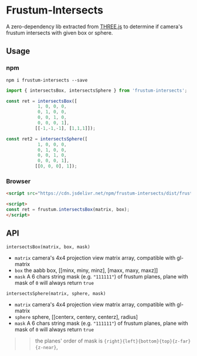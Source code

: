 # Frustum-Intersects

A zero-dependency lib extracted from [THREE.js](https://github.com/mrdoob/three.js) to determine if camera's frustum intersects with given box or sphere.

## Usage

### npm
```shell
npm i frustum-intersects --save
```

```js
import { intersectsBox, intersectsSphere } from 'frustum-intersects';

const ret = intersectsBox([
            1, 0, 0, 0,
            0, 1, 0, 0,
            0, 0, 1, 0,
            0, 0, 0, 1],
           [[-1,-1,-1], [1,1,1]]);

const ret2 = intersectsSphere([
            1, 0, 0, 0,
            0, 1, 0, 0,
            0, 0, 1, 0,
            0, 0, 0, 1],
           [[0, 0, 0], 1]);
```

### Browser
```html
<script src="https://cdn.jsdelivr.net/npm/frustum-intersects/dist/frustum-intersects.js"></script>

<script>
const ret = frustum.intersectsBox(matrix, box);
</script>

```

## API

`intersectsBox(matrix, box, mask)`

* `matrix` camera's 4x4 projection view matrix array, compatible with gl-matrix
* `box` the aabb box, [[minx, miny, minz], [maxx, maxy, maxz]]
* `mask` A 6 chars string mask (e.g. `"111111"`) of frustum planes, plane with mask of `0` will always return `true`

`intersectsSphere(matrix, sphere, mask)`

* `matrix` camera's 4x4 projection view matrix array, compatible with gl-matrix
* `sphere` sphere, [[centerx, centery, centerz], radius]
* `mask` A 6 chars string mask (e.g. `"111111"`) of frustum planes, plane with mask of `0` will always return `true`

>> the planes' order of mask is `{right}{left}{bottom}{top}{z-far}{z-near}`,
